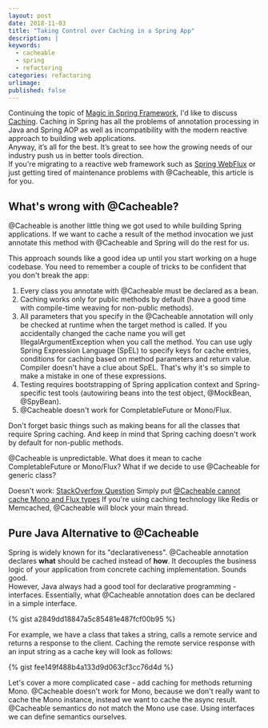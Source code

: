 ```yaml
---
layout: post
date: 2018-11-03
title: "Taking Control over Caching in a Spring App"
description: |
keywords:
  - cacheable
  - spring
  - refactoring
categories: refactoring
urlimage: 
published: false
---
```


Continuing the topic of [Magic in Spring Framework](http://bit.ly/2OBlghz), I'd like to discuss [Caching](https://www.baeldung.com/spring-cache-tutorial). Caching in Spring has all the problems of annotation processing in Java and Spring AOP as well as incompatibility with the modern reactive approach to building web applications.  
Anyway, it’s all for the best. It’s great to see how the growing needs of our industry push us in better tools direction.  
If you're migrating to a reactive web framework such as [Spring WebFlux](https://docs.spring.io/spring/docs/current/spring-framework-reference/web-reactive.html) or just getting tired of maintenance problems with @Cacheable, this article is for you.

<!--more-->

## What's wrong with @Cacheable?

@Cacheable is another little thing we got used to while building Spring applications. 
If we want to cache a result of the method invocation we just annotate this method with @Cacheable and Spring will do the rest for us.

This approach sounds like a good idea up until you start working on a huge codebase.
You need to remember a couple of tricks to be confident that you don't break the app:
1. Every class you annotate with @Cacheable must be declared as a bean.  
2. Caching works only for public methods by default (have a good time with compile-time weaving for non-public methods).  
3. All parameters that you specify in the @Cacheable annotation will only be checked at runtime when the target method is called. If you accidentally changed the cache name you will get IllegalArgumentException when you call the method. You can use ugly Spring Expression Language (SpEL) to specify keys for cache entries, conditions for caching based on method parameters and return value. Compiler doesn't have a clue about SpEL. That's why it's so simple to make a mistake in one of these expressions.
4. Testing requires bootstrapping of Spring application context and Spring-specific test tools (autowiring beans into the test object, @MockBean, @SpyBean).
5. @Cacheable doesn't work for CompletableFuture or Mono/Flux.

Don't forget basic things such as making beans for all the classes that require Spring caching.
And keep in mind that Spring caching doesn't work by default for non-public methods.

@Cacheable is unpredictable. 
What does it mean to cache CompletableFuture or Mono/Flux?
What if we decide to use @Cacheable for generic class?

Doesn't work: [StackOverfow Question](https://stackoverflow.com/questions/36977643/spring-cache-not-working-for-abstract-classes)
Simply put [@Cacheable cannot cache Mono and Flux types](https://stackoverflow.com/questions/48156424/spring-webflux-and-cacheable-proper-way-of-caching-result-of-mono-flux-type)
If you're using caching technology like Redis or Memcached, @Cacheable will block your main thread.

## Pure Java Alternative to @Cacheable

Spring is widely known for its "declarativeness". @Cacheable annotation declares **what** should be cached instead of **how**. It decouples the business logic of your application from concrete caching implementation. Sounds good.  
However, Java always had a good tool for declarative programming - interfaces. Essentially, what @Cacheable annotation does can be declared in a simple interface.

{% gist a2849dd18847a5c85481e487fcf00b95 %}

For example, we have a class that takes a string, calls a remote service and returns a response to the client. 
Caching the remote service response with an input string as a cache key will look as follows:

{% gist fee149f488b4a133d9d063cf3cc76d4d %}

Let's cover a more complicated case - add caching for methods returning Mono. 
@Cacheable doesn't work for Mono, because we don't really want to cache the Mono instance, instead we want to cache the async result.
@Cacheable semantics do not match the Mono use case. Using interfaces we can define semantics ourselves.
